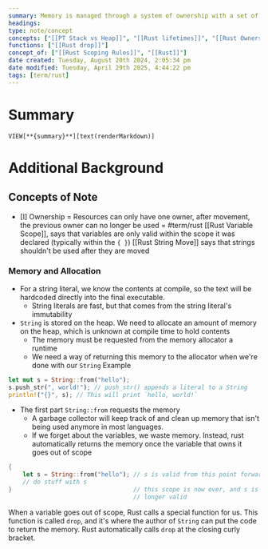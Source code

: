 ```yaml
---
summary: Memory is managed through a system of ownership with a set of rules that the compiler checks. If any of the rules are violated, the program will not compile. <br><br>Each value has an owner, you can only have one owner at a time. When the owner goes out of scope, the value will be dropped. <br><br>Data that is fixed should be allocated to the stack, and must be known at compile time. Data that can change in size or whose value is unknown at runtime is allocated on the heap.
headings: 
type: note/concept
concepts: ["[[PT Stack vs Heap]]", "[[Rust lifetimes]]", "[[Rust Ownership Functions]]", "[[Rust Variable Scope]]"]
functions: ["[[Rust drop]]"]
concept_of: ["[[Rust Scoping Rules]]", "[[Rust]]"]
date created: Tuesday, August 20th 2024, 2:05:34 pm
date modified: Tuesday, April 29th 2025, 4:44:22 pm
tags: [term/rust]
---
```

# Summary
`VIEW[**{summary}**][text(renderMarkdown)]`

# Additional Background

## Concepts of Note
- [I] Ownership = Resources can only have one owner, after movement, the previous owner can no longer be used = #term/rust 
[[Rust Variable Scope]], says that variables are only valid within the scope it was declared (typically within the `{ }`)
[[Rust String Move]] says that strings shouldn't be used after they are moved

### Memory and Allocation
- For a string literal, we know the contents at compile, so the text will be hardcoded directly into the final executable. 
	- String literals are fast, but that comes from the string literal's immutability
- `String` is stored on the heap. We need to allocate an amount of memory on the heap, which is unknown at compile time to hold contents
	- The memory must be requested from the memory allocator a runtime
	- We need a way of returning this memory to the allocator when we're done with our `String`
Example
```rust
let mut s = String::from("hello");
s.push_str(", world!"); // push_str() appends a literal to a String
println!("{}", s); // This will print `hello, world!`
```
- The first part `String::from` requests the memory
	- A garbage collector will keep track of and clean up memory that isn't being used anymore in most languages. 
	- If we forget about the variables, we waste memory. Instead, rust automatically returns the memory once the variable that owns it goes out of scope
```rust
{
	let s = String::from("hello"); // s is valid from this point forward
	// do stuff with s
}                                  // this scope is now over, and s is no
								   // longer valid
```

When a variable goes out of scope, Rust calls a special function for us. This function is called `drop`, and it's where the author of `String` can put the code to return the memory. Rust automatically calls `drop` at the closing curly bracket.

